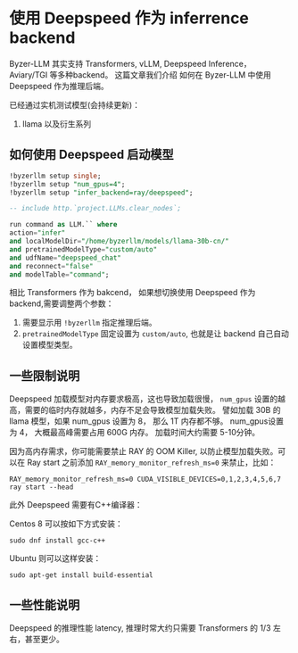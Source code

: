 # 使用 Deepspeed 作为 inferrence backend

Byzer-LLM 其实支持 Transformers, vLLM, Deepspeed Inference， Aviary/TGI 等多种backend。 这篇文章我们介绍
如何在 Byzer-LLM 中使用 Deepspeed 作为推理后端。

已经通过实机测试模型(会持续更新)：

1. llama 以及衍生系列 

## 如何使用 Deepspeed 启动模型

```sql
!byzerllm setup single;
!byzerllm setup "num_gpus=4";
!byzerllm setup "infer_backend=ray/deepspeed";

-- include http.`project.LLMs.clear_nodes`;

run command as LLM.`` where 
action="infer"
and localModelDir="/home/byzerllm/models/llama-30b-cn/"
and pretrainedModelType="custom/auto"
and udfName="deepspeed_chat"
and reconnect="false"
and modelTable="command";
```

相比 Transformers 作为 bakcend， 如果想切换使用 Deepspeed  作为 backend,需要调整两个参数：

1. 需要显示用 `!byzerllm`  指定推理后端。
2. `pretrainedModelType` 固定设置为 `custom/auto`, 也就是让 backend 自己自动设置模型类型。


## 一些限制说明

Deepspeed 加载模型对内存要求极高，这也导致加载很慢， `num_gpus`  设置的越高，需要的临时内存就越多，内存不足会导致模型加载失败。
譬如加载 30B 的 llama 模型，如果 num_gpus 设置为 8， 那么 1T 内存都不够。 num_gpus设置为 4， 大概最高峰需要占用 600G 内存。
加载时间大约需要 5-10分钟。

因为高内存需求，你可能需要禁止 RAY 的 OOM Killer, 以防止模型加载失败。可以在 Ray start 之前添加 `RAY_memory_monitor_refresh_ms=0` 来禁止，比如：

```shell
RAY_memory_monitor_refresh_ms=0 CUDA_VISIBLE_DEVICES=0,1,2,3,4,5,6,7 ray start --head
```

此外 Deepspeed 需要有C++编译器：

Centos 8 可以按如下方式安装：

```
sudo dnf install gcc-c++
```

Ubuntu  则可以这样安装：

```
sudo apt-get install build-essential
```

## 一些性能说明

Deepspeed 的推理性能 latency, 推理时常大约只需要 Transformers 的 1/3 左右，甚至更少。